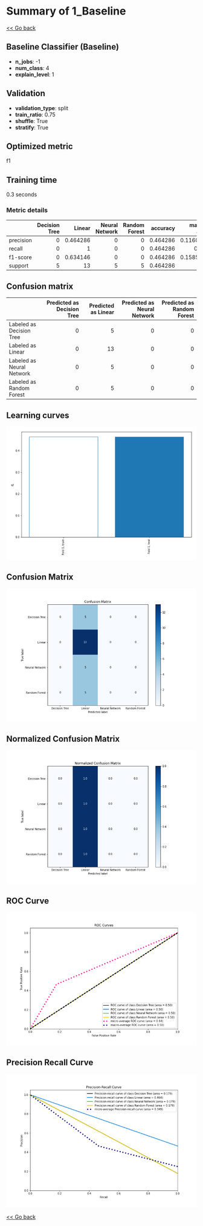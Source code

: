 # Summary of 1_Baseline

[<< Go back](../README.md)


## Baseline Classifier (Baseline)
- **n_jobs**: -1
- **num_class**: 4
- **explain_level**: 1

## Validation
 - **validation_type**: split
 - **train_ratio**: 0.75
 - **shuffle**: True
 - **stratify**: True

## Optimized metric
f1

## Training time

0.3 seconds

### Metric details
|           |   Decision Tree |    Linear |   Neural Network |   Random Forest |   accuracy |   macro avg |   weighted avg |   logloss |
|:----------|----------------:|----------:|-----------------:|----------------:|-----------:|------------:|---------------:|----------:|
| precision |               0 |  0.464286 |                0 |               0 |   0.464286 |    0.116071 |       0.215561 |   1.27914 |
| recall    |               0 |  1        |                0 |               0 |   0.464286 |    0.25     |       0.464286 |   1.27914 |
| f1-score  |               0 |  0.634146 |                0 |               0 |   0.464286 |    0.158537 |       0.294425 |   1.27914 |
| support   |               5 | 13        |                5 |               5 |   0.464286 |   28        |      28        |   1.27914 |


## Confusion matrix
|                           |   Predicted as Decision Tree |   Predicted as Linear |   Predicted as Neural Network |   Predicted as Random Forest |
|:--------------------------|-----------------------------:|----------------------:|------------------------------:|-----------------------------:|
| Labeled as Decision Tree  |                            0 |                     5 |                             0 |                            0 |
| Labeled as Linear         |                            0 |                    13 |                             0 |                            0 |
| Labeled as Neural Network |                            0 |                     5 |                             0 |                            0 |
| Labeled as Random Forest  |                            0 |                     5 |                             0 |                            0 |

## Learning curves
![Learning curves](learning_curves.png)
## Confusion Matrix

![Confusion Matrix](confusion_matrix.png)


## Normalized Confusion Matrix

![Normalized Confusion Matrix](confusion_matrix_normalized.png)


## ROC Curve

![ROC Curve](roc_curve.png)


## Precision Recall Curve

![Precision Recall Curve](precision_recall_curve.png)



[<< Go back](../README.md)
